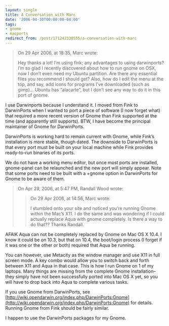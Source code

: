 ```yaml
---
layout: single
title: A Conversation with Marc
date: '2006-04-30T00:00:00-04:00'
tags:
- gnome
- macports
redirect_from: /post/171242330555/a-conversation-with-marc
---
```

> On 29 Apr 2006, at 18:35, Marc wrote:
>
> Hey thanks a lot!  I&rsquo;m using fink;  any advantages to using darwinports?  I&rsquo;m so glad I recently discovered about how to run gnome on OSX, now I don&rsquo;t even need my Ubuntu partition.  Are there any essential files you recommend I should get?  Also, how do I edit the menu at the top, and say, add icons for programs I&rsquo;ve downloaded (such as gimp)&hellip; Ubuntu has &ldquo;alacarte&rdquo;, but I don&rsquo;t see any way to do it in this port of gnome.

I use Darwinports because I understand it. I moved from Fink to DarwinPorts when I wanted to port a piece of software (I now forget what) that required a more recent version of Gnome than Fink supported at the time (and apparently still supports). BTW, I have become the principal maintainer of Gnome for DarwinPorts.

DarwinPorts is working hard to remain current with Gnome, while Fink&rsquo;s installation is more stable, though dated. The downside to DarwinPorts is that every port must be built on your local machine while Fink provides ready-to-run binaries of its ports.

We do not have a working menu editor, but once most ports are installed, gnome-panel can be relaunched and the new port will simply appear. Note that some ports need to be built with a +gnome option in DarwinPorts for Gnome to be aware of them.

> On Apr 29, 2006, at 5:47 PM, Randall Wood wrote:
>
> > On 29 Apr 2006, at 14:56, Marc wrote:
> >    
> > I stumbled onto your site and noticed you&rsquo;re running Gnome within the Mac&rsquo;s X11.  I do the same and was wondering if I could actually replace Aqua with gnome completely.  Is there a way to do that??  Thanks Randall.

AFAIK Aqua can not be completely replaced by Gnome on Mac OS X 10.4. I know it could be on 10.3, but that on 10.4, the boot/login process (I forget if it was one or the other or both) required that Aqua be running.

You can however, use Metacity as the window manager and use X11 in full screen mode. A key combo would allow you to switch back and forth between X11 and Aqua in that case. This is how I run Gnome on 1 of my laptops. Many things are missing from the complete Gnome installation&ndash;they simply have not been successfully ported into Mac OS X yet, so you will have to drop back into Aqua to complete various tasks.

If you use Gnome from DarwinPorts, see [http://wiki.opendarwin.org/index.php/DarwinPorts:Gnome](http://wiki.opendarwin.org/index.php/DarwinPorts:Gnome) for details. Running Gnome from Fink should be fairly similar.

I happen to use the DarwinPorts packages for my Gnome.
